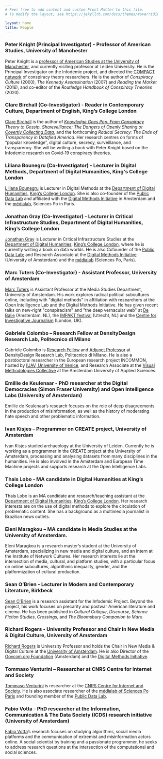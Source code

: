```yaml
---
# Feel free to add content and custom Front Matter to this file.
# To modify the layout, see https://jekyllrb.com/docs/themes/#overriding-theme-defaults

layout: home
title: People
---
```


### Peter Knight (Principal Investigator) - Professor of American Studies, University of Manchester

Peter Knight is a [professor of American Studies at the University of Manchester](https://www.research.manchester.ac.uk/portal/peter.knight.html), and currently visiting professor at Leiden University. He is the Principal Investigator on the Infodemic project, and directed the [COMPACT network](https://conspiracytheories.eu) of conspiracy theory researchers. He is the author of *Conspiracy Culture* (2000), *The Kennedy Assassination* (2007) and *Reading the Market* (2016), and co-editor of the *Routledge Handbook of Conspiracy Theories* (2020).

### Clare Birchall (Co-Investigator) - Reader in Contemporary Culture, Department of English, King’s College London

[Clare Birchall](https://www.kcl.ac.uk/people/dr-clare-birchall) is the author of [*Knowledge Goes Pop: From Conspiracy Theory to Gossip*](https://library.oapen.org/handle/20.500.12657/34636), [*Shareveillance: The Dangers of Openly Sharing or Covertly Collecting Data*](https://manifold.umn.edu/projects/shareveillance), and the forthcoming *Radical Secrecy: The Ends of Transparency in Datafied America*. Her research centres on forms of “popular knowledge”, digital culture, secrecy, surveillance, and transparency. She will be writing a book with Peter Knight based on the Infodemic research on Covid-19 conspiracy theories.

### Liliana Bounegru (Co-Investigator) - Lecturer in Digital Methods, Department of Digital Humanities, King's College London

[Liliana Bounegru](https://www.kcl.ac.uk/people/liliana-bounegru) is Lecturer in Digital Methods at the  [Department of Digital Humanities](https://www.kcl.ac.uk/ddh), [King’s College London](https://www.kcl.ac.uk/). She is also co-founder of the  [Public Data Lab](http://publicdatalab.org/) and affiliated with the [Digital Methods Initiative](https://digitalmethods.net/) in Amsterdam and the [médialab](https://medialab.sciencespo.fr/), Sciences Po in Paris.

### Jonathan Gray (Co-Investigator) - Lecturer in Critical Infrastructure Studies, Department of Digital Humanities, King’s College London

[Jonathan Gray](https://www.kcl.ac.uk/people/dr-jonathan-gray) is Lecturer in Critical Infrastructure Studies at the [Department of Digital Humanities](https://www.kcl.ac.uk/ddh), [King’s College London](https://www.kcl.ac.uk/), where he is currently writing a book on data worlds. He is also Cofounder of the [Public Data Lab](http://publicdatalab.org/); and Research Associate at the [Digital Methods Initiative](https://digitalmethods.net/) (University of Amsterdam) and the [médialab](https://medialab.sciencespo.fr/) (Sciences Po, Paris).

### Marc Tuters (Co-Investigator) - Assistant Professor, University of Amsterdam

[Marc Tuters](https://www.uva.nl/en/profile/t/u/m.d.tuters/m.d.tuters.html) is Assistant Professor at the Media Studies Department, University of Amsterdam. His work explores radical political subcultures online, including with "digital methods" in affiliation with researchers at the Open Intelligence Lab and the Digital Methods Initiative. He has given recent talks on new-right "conspiracism" and "the deep vernacular web" at [De Balie](https://debalie.nl/programma/the-spaces-of-the-european-far-right/) (Amsterdam, NL), the [IMPAKT festival](https://impakt.nl/) (Utrecht, NL) and the [Centre for Investigative Journalism](https://tcij.org/logan-symposium/conspiracy/) (London, UK).

### Gabriele Colombo – Research Fellow at DensityDesign Research Lab, Politecnico di Milano

Gabriele Colombo is [Research Fellow](https://densitydesign.org/person/gabriele-colombo/) and [Adjunct Professor](https://bit.ly/3d7qbQD) at DensityDesign Research Lab, Politecnico di Milano. He is also a postdoctoral researcher in the European research project INCOMMON, hosted by [IUAV, University of Venice](http://www.iuav.it/), and Research Associate at the [Visual Methodologies Collective](https://visualmethodologies.org/) at the Amsterdam University of Applied Sciences.

### Emillie de Keulenaar - PhD researcher at the Digital Democracies (Simon Fraser University) and Open Intelligence Labs (University of Amsterdam)

Emillie de Keulenaar’s research focuses on the role of deep disagreements in the production of misinformation, as well as the history of moderating hate speech and other problematic information.

### Ivan Kisjes – Programmer on CREATE project, University of Amsterdam

Ivan Kisjes studied archaeology at the University of Leiden. Currently he is working as a programmer in the CREATE project at the University of Amsterdam, processing and analysing datasets from many disciplines in the humanities. He is also involved in the Amsterdam and European Time Machine projects and supports research at the Open Intelligence Labs.

### Thais Lobo - MA candidate in Digital Humanities at King’s College London

Thais Lobo is an MA candidate and research/teaching assistant at the [Department of Digital Humanities](https://www.kcl.ac.uk/ddh), [King’s College London](https://www.kcl.ac.uk/). Her research interests are on the use of digital methods to explore the circulation of problematic content. She has a background as a multimedia journalist in Brazilian news outlets.

### Eleni Maragkou – MA candidate in Media Studies at the University of Amsterdam.

Eleni Maragkou is a research master’s student at the University of Amsterdam, specializing in new media and digital culture, and an intern at the Institute of Network Cultures. Her research interests lie at the intersection of media, cultural, and platform studies, with a particular focus on online subcultures, algorithmic inequality, gender, and the platformization of cultural production.

### Sean O’Brien - Lecturer in Modern and Contemporary Literature, Birkbeck

[Sean O’Brien](http://www.bbk.ac.uk/english/our-staff/full-time-academic-staff/sean-obrien) is a research assistant for the Infodemic Project. Beyond the project, his work focuses on precarity and postwar American literature and cinema. He has been published in *Cultural Critique*, *Discourse*, *Science Fiction Studies*, *Crossings*, and *The Bloomsbury Companion to Marx*.

### Richard Rogers - University Professor and Chair in New Media & Digital Culture, University of Amsterdam

[Richard Rogers](https://www.uva.nl/profiel/r/o/r.a.rogers/r.a.rogers.html) is University Professor and holds the Chair in New Media & Digital Culture at the [University of Amsterdam](https://www.uva.nl/). He is also Director of the [Govcom.org Foundation](http://govcom.org/) (Amsterdam) and the [Digital Methods Initiative](https://digitalmethods.net/).

### Tommaso Venturini – Researcher at CNRS Centre for Internet and Society

[Tommaso Venturini](http://www.tommasoventurini.it/) is researcher at the [CNRS Centre for Internet and Society](https://cis.cnrs.fr/). He is also associate researcher of the [médialab of Sciences Po Paris](https://medialab.sciencespo.fr/) and founding member of the [Public Data Lab](https://www.publicdatalab.org/).

### Fabio Votta - PhD researcher at the Information, Communication & The Data Society (ICDS) research initiative (University of Amsterdam)

[Fabio Votta](http://www.favstats.eu/)’s research focuses on studying algorithms, social media platforms and the communication of extremist and misinformation actors online. A social scientist by training and a passionate programmer, he seeks to address research questions at the intersection of the computational and social sciences.

